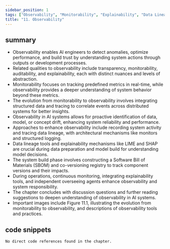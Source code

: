 ```yaml
---
sidebar_position: 1
tags: ["Observability", "Monitorability", "Explainability", "Data Lineage", "SBOM"]
title: "11. Observability"
---
```


## summary

- Observability enables AI engineers to detect anomalies, optimize performance, and build trust by understanding system actions through outputs or development processes.
- Related qualities to observability include transparency, monitorability, auditability, and explainability, each with distinct nuances and levels of abstraction.
- Monitorability focuses on tracking predefined metrics in real-time, while observability provides a deeper understanding of system behavior beyond these metrics.
- The evolution from monitorability to observability involves integrating structured data and tracing to correlate events across distributed systems for better insights.
- Observability in AI systems allows for proactive identification of data, model, or concept drift, enhancing system reliability and performance.
- Approaches to enhance observability include recording system activity and tracing data lineage, with architectural mechanisms like monitors and structured logging.
- Data lineage tools and explainability mechanisms like LIME and SHAP are crucial during data preparation and model build for understanding model decisions.
- The system build phase involves constructing a Software Bill of Materials (SBOM) and co-versioning registry to track component versions and their impacts.
- During operations, continuous monitoring, integrating explainability tools, and independent overseeing agents enhance observability and system responsibility.
- The chapter concludes with discussion questions and further reading suggestions to deepen understanding of observability in AI systems.
- Important images include Figure 11.1, illustrating the evolution from monitorability to observability, and descriptions of observability tools and practices.

## code snippets
```
No direct code references found in the chapter.
```
